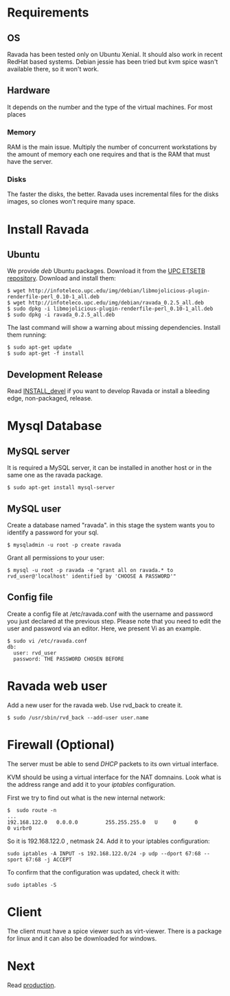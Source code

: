 # Requirements

## OS

Ravada has been tested only on Ubuntu Xenial. It should also work in recent RedHat based
systems. Debian jessie has been tried but kvm spice wasn't available there, so it won't
work.

## Hardware

It depends on the number and the type of the virtual machines. For most places 

### Memory
RAM is
the main issue. Multiply the number of concurrent workstations by the amount of memory
each one requires and that is the RAM that must have the server.

### Disks
The faster the disks, the better. Ravada uses incremental files for the disks images, so
clones won't require many space.


# Install Ravada

## Ubuntu

We provide _deb_ Ubuntu packages. Download it from the [UPC ETSETB repository](http://infoteleco.upc.edu/img/debian/). Download and install them:

    $ wget http://infoteleco.upc.edu/img/debian/libmojolicious-plugin-renderfile-perl_0.10-1_all.deb
    $ wget http://infoteleco.upc.edu/img/debian/ravada_0.2.5_all.deb
    $ sudo dpkg -i libmojolicious-plugin-renderfile-perl_0.10-1_all.deb
    $ sudo dpkg -i ravada_0.2.5_all.deb

The last command will show a warning about missing dependencies. Install them
running:

    $ sudo apt-get update
    $ sudo apt-get -f install

## Development Release

Read [INSTALL\_devel](https://upc.github.io/ravada/documentation/docs/INSTALL_devel.html)  if you want to develop Ravada or install a bleeding
edge, non-packaged, release.

# Mysql Database

## MySQL server

It is required a MySQL server, it can be installed in another host or in the
same one as the ravada package.

    $ sudo apt-get install mysql-server

## MySQL user
Create a database named "ravada". in this stage the system wants you to identify a password for your sql.

    $ mysqladmin -u root -p create ravada

Grant all permissions to your user:

    $ mysql -u root -p ravada -e "grant all on ravada.* to rvd_user@'localhost' identified by 'CHOOSE A PASSWORD'"

## Config file

Create a config file at /etc/ravada.conf with the username and password you just declared
at the previous step. Please note that you need to edit the user and password via an editor. Here, we present Vi as an example.


    $ sudo vi /etc/ravada.conf
    db:
      user: rvd_user
      password: THE PASSWORD CHOSEN BEFORE

# Ravada web user

Add a new user for the ravada web. Use rvd\_back to create it.

    $ sudo /usr/sbin/rvd_back --add-user user.name


# Firewall (Optional)

The server must be able to send _DHCP_ packets to its own virtual interface.

KVM should be using a virtual interface for the NAT domnains. Look what is the address range
and add it to your _iptables_ configuration.

First we try to find out what is the new internal network:

    $  sudo route -n
    ...
    192.168.122.0   0.0.0.0         255.255.255.0   U     0      0        0 virbr0

So it is 192.168.122.0 , netmask 24. Add it to your iptables configuration:

    sudo iptables -A INPUT -s 192.168.122.0/24 -p udp --dport 67:68 --sport 67:68 -j ACCEPT

To confirm that the configuration was updated, check it with:

    sudo iptables -S

# Client

The client must have a spice viewer such as virt-viewer. There is a package for
linux and it can also be downloaded for windows.

# Next

Read [production](https://upc.github.io/ravada/documentation/docs/production.html). 
